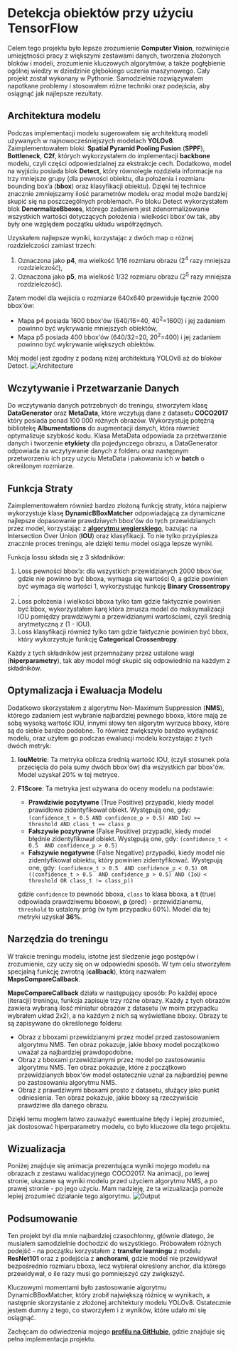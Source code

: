 # **Detekcja obiektów przy użyciu TensorFlow**

Celem tego projektu było lepsze zrozumienie **Computer Vision**, rozwinięcie umiejętności pracy z większymi zestawami danych, tworzenia złożonych bloków i modeli, zrozumienie kluczowych algorytmów, a także pogłębienie ogólnej wiedzy w dziedzinie głębokiego uczenia maszynowego. Cały projekt został wykonany w Pythonie. Samodzielnie rozwiązywałem napotkane problemy i stosowałem różne techniki oraz podejścia, aby osiągnąć jak najlepsze rezultaty.

## Architektura modelu
Podczas implementacji modelu sugerowałem się architekturą modeli używanych w najnowocześniejszych modelach **YOLOv8**. Zaimplementowałem bloki: **Spatial Pyramid Pooling Fusion** (**SPPF**), **Bottleneck**, **C2f**, których wykorzystałem do implementacji **backbone** modelu, czyli części odpowiedzialnej za ekstrakcje cech. Dodatkowo, model na wyjściu posiada blok **Detect**, który równolegle rozdziela informacje na trzy mniejsze grupy (dla pewności obiektu, dla położenia i rozmiaru bounding box’a (**bbox**) oraz klasyfikacji obiektu). Dzięki tej technice znacznie zmniejszamy ilość parametrów modelu oraz model może bardziej skupić się na poszczególnych problemach. Po bloku Detect wykorzystałem blok **DenormalizeBboxes**, którego zadaniem jest zdenormalizowanie wszystkich wartości dotyczących położenia i wielkości bbox'ów tak, aby były one względem początku układu współrzędnych.

Uzyskałem najlepsze wyniki, korzystając z dwóch map o różnej rozdzielczości zamiast trzech: 
   1. Oznaczona jako **p4**, ma wielkość 1/16 rozmiaru obrazu (2<sup>4</sup> razy mniejsza rozdzielczość), 
   2. Oznaczona jako **p5**, ma wielkość 1/32 rozmiaru obrazu (2<sup>5</sup> razy mniejsza rozdzielczość).

Zatem model dla wejścia o rozmiarze 640x640 przewiduje łącznie 2000 bbox'ów:
 - Mapa p4 posiada 1600 bbox'ów (640/16=40, 40<sup>2</sup>=1600) i jej zadaniem powinno być wykrywanie mniejszych obiektów, 
 - Mapa p5 posiada 400 bbox'ów (640/32=20, 20<sup>2</sup>=400) i jej zadaniem powinno być wykrywanie większych obiektów.

Mój model jest zgodny z podaną niżej architekturą YOLOv8 aż do bloków Detect.
![Architecture](model.png)

## Wczytywanie i Przetwarzanie Danych
Do wczytywania danych potrzebnych do treningu, stworzyłem klasę **DataGenerator** oraz **MetaData**, które wczytują dane z datasetu **COCO2017** który posiada ponad 100 000 różnych obrazów. Wykorzystuję potężną bibliotekę **Albumentations** do augmentacji danych, która również optymalizuje szybkość kodu. Klasa MetaData odpowiada za przetwarzanie danych i tworzenie **etykiety** dla pojedynczego obrazu, a DataGenerator odpowiada za wczytywanie danych z folderu oraz następnym przetworzeniu ich przy użyciu MetaData i pakowaniu ich w **batch** o określonym rozmiarze.

## Funkcja Straty
Zaimplementowałem również bardzo złożoną funkcję straty, która najpierw wykorzystuje klasę **DynamicBBoxMatcher** odpowiadającą za dynamiczne najlepsze dopasowanie prawdziwych bbox'ów do tych przewidzianych przez model, korzystając z [**algorytmu węgierskiego**](https://en.wikipedia.org/wiki/Hungarian_algorithm), bazując na Intersection Over Union (**IOU**) oraz klasyfikacji. To nie tylko przyśpiesza znacznie proces treningu, ale dzięki temu model osiąga lepsze wyniki.


Funkcja lossu składa się z 3 składników:
   1. Loss pewności bbox’a: dla wszystkich przewidzianych 2000 bbox'ów, gdzie nie  powinno być bboxa, wymaga się wartości 0, a gdzie powinien być wymaga się wartości 1, wykorzystując funkcję **Binary Crossentropy** . 
   2. Loss położenia i wielkości bboxa tylko tam gdzie faktycznie powinien być bbox, wykorzystałem karę która zmusza model do maksymalizacji IOU pomiędzy prawdziwymi a przewidzianymi wartościami, czyli średnią arytmetyczną z (1 - IOU).
   3. Loss klasyfikacji również tylko tam gdzie faktycznie powinien być bbox, który wykorzystuje funkcję **Categorical Crossentropy**. 

Każdy z tych składników jest przemnażany przez ustalone wagi (**hiperparametry**), tak aby model mógł skupić się odpowiednio na każdym z składników.

## Optymalizacja i Ewaluacja Modelu
Dodatkowo skorzystałem z algorytmu Non-Maximum Suppression (**NMS**), którego zadaniem jest wybranie najbardziej pewnego bboxa, które mają ze sobą wysoką wartość IOU, innymi słowy ten algorytm wyrzuca bboxy, które są do siebie bardzo podobne. To również zwiększyło bardzo wydajność modelu, oraz użyłem go podczas ewaluacji modelu korzystając z tych dwóch metryk:
   1. **IouMetric**: Ta metryka oblicza średnią wartość IOU, (czyli stosunek pola przecięcia do pola sumy dwóch bbox'ów) dla wszystkich par bbox'ów. Model uzyskał 20% w tej metryce.
   
   2. **F1Score**: Ta metryka jest używana do oceny modelu na podstawie:
      - **Prawdziwie pozytywne** (True Positive) przypadki, kiedy model prawidłowo zidentyfikował obiekt. Występują one, gdy: ```(confidence_t > 0.5 AND confidence_p > 0.5) AND IoU >= threshold AND class_t == class_p``` 
      - **Fałszywie pozytywne** (False Positive) przypadki, kiedy model błędnie zidentyfikował obiekt. Występują one, gdy: ```(confidence_t < 0.5  AND confidence_p > 0.5)```
      - **Fałszywie negatywne** (False Negative) przypadki, kiedy model nie zidentyfikował obiektu, który powinien zidentyfikować. Występują one, gdy: ```(confidence_t > 0.5  AND confidence_p < 0.5) OR ((confidence_t > 0.5  AND confidence_p > 0.5) AND (IoU < threshold OR class_t != class_p))```
      
      gdzie ```confidence``` to pewność bboxa, ```class``` to klasa bboxa, a **t** (true) odpowiada prawdziwemu bboxowi, **p** (pred) - przewidzianemu, ```threshold``` to ustalony próg (w tym przypadku 60%).
      Model dla tej metryki uzyskał **36%**.

## Narzędzia do treningu
W trakcie treningu modelu, istotne jest śledzenie jego postępów i zrozumienie, czy uczy się on w odpowiedni sposób. W tym celu stworzyłem specjalną funkcję zwrotną (**callback**), którą nazwałem **MapsCompareCallback**.

**MapsCompareCallback** działa w następujący sposób: Po każdej epoce (iteracji) treningu, funkcja zapisuje trzy różne obrazy. Każdy z tych obrazów zawiera wybraną ilość miniatur obrazów z datasetu (w moim przypadku wybrałem układ 2x2), a na każdym z nich są wyświetlane bboxy. Obrazy te są zapisywane do określonego folderu:
   - Obraz z bboxami przewidzianymi przez model przed zastosowaniem algorytmu NMS. Ten obraz pokazuje, jakie bboxy model początkowo uważał za najbardziej prawdopodobne.
   - Obraz z bboxami przewidzianymi przez model po zastosowaniu algorytmu NMS. Ten obraz pokazuje, które z początkowo przewidzianych bbox'ów model ostatecznie uznał za najbardziej pewne po zastosowaniu algorytmu NMS.
   - Obraz z prawdziwymi bboxami prosto z datasetu, służący jako punkt odniesienia. Ten obraz pokazuje, jakie bboxy są rzeczywiście prawdziwe dla danego obrazu.

Dzięki temu mogłem łatwo zauważyć ewentualne błędy i lepiej zrozumieć, jak dostosować hiperparametry modelu, co było kluczowe dla tego projektu. 

## Wizualizacja
Poniżej znajduje się animacja prezentująca wyniki mojego modelu na obrazach z zestawu walidacyjnego COCO2017. Na animacji, po lewej stronie, ukazane są wyniki modelu przed użyciem algorytmu NMS, a po prawej stronie - po jego użyciu. Mam nadzieję, że ta wizualizacja pomoże lepiej zrozumieć działanie tego algorytmu.
![Output](output.gif)

## Podsumowanie 
Ten projekt był dla mnie najbardziej czasochłonny, głównie dlatego, że musiałem samodzielnie dochodzić do wszystkiego. Próbowałem różnych podejść - na początku korzystałem z **transfer learningu** z modelu **ResNet101** oraz z podejścia z **anchorami**, gdzie model nie przewidywał bezpośrednio rozmiaru bboxa, lecz wybierał określony anchor, dla którego przewidywał, o ile razy musi go pomniejszyć czy zwiększyć.

Kluczowymi momentami było zastosowanie algorytmu DynamicBBoxMatcher, który zrobił największą różnicę w wynikach, a następnie skorzystanie z złożonej architektury modelu YOLOv8. Ostatecznie jestem dumny z tego, co stworzyłem i z wyników, które udało mi się osiągnąć.


Zachęcam do odwiedzenia mojego [**profilu na GitHubie**](https://github.com/JakubCzarnik/Object-Detection-Model-for-the-COCO2017-dataset), gdzie znajduje się pełna implementacja projektu.